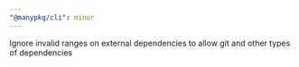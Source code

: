 ```yaml
---
"@manypkg/cli": minor
---
```


Ignore invalid ranges on external dependencies to allow git and other types of dependencies
